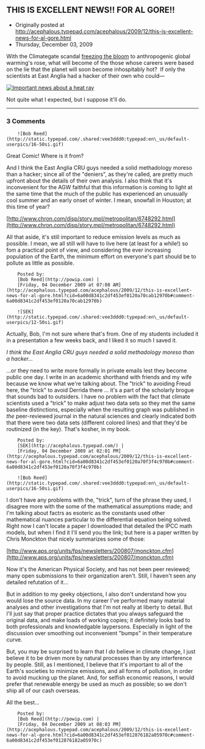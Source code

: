 ## THIS IS EXCELLENT NEWS!! FOR AL GORE!!

 * Originally posted at http://acephalous.typepad.com/acephalous/2009/12/this-is-excellent-news-for-al-gore.html
 * Thursday, December 03, 2009



			

With the Climategate scandal [freezing the bloom](http://acephalous.typepad.com/acephalous/2009/11/you-dont-need-to-know-what-the-science-means-to-establish-what-the-words-means-to-scientists.html) to anthropogenic global warming's rose, what will become of the those whose careers were based on the lie that the planet will soon become inhospitably hot?  If only the scientists at East Anglia had a hacker of their own who could—

[![Important news about a heat ray](http://acephalous.typepad.com/.a/6a00d8341c2df453ef0128760acf65970c-500wi)](http://acephalous.typepad.com/.a/6a00d8341c2df453ef0128760acf65970c-pi)
 

Not quite what I expected, but I suppose it'll do.

		

* * *

### 3 Comments 

		

                
[]()

	

		![Bob Reed](http://static.typepad.com/.shared:vee3ddd0:typepad:en\_us/default-userpics/16-50si.gif)
	

	

		

Great Comic! Where is it from?

And I think the East Anglia CRU guys needed a solid methadology moreso than a hacker; since all of the "deniers", as they're called, are pretty much upfront about the details of their own analysis.  I also think that it's inconvenient for the AGW faithful that this information is coming to light at the same time that the much of the public has experienced an unusually cool summer and an early onset of winter.  I mean, snowfall in Houston; at this time of year?

[http://www.chron.com/disp/story.mpl/metropolitan/6748292.html](http://www.chron.com/disp/story.mpl/metropolitan/6748292.html)

All that aside, it's still important to reduce emission levels as much as possible.  I mean, we all still will have to live here (at least for a while!) so fom a practical point of view, and considering the ever increasing population of the Earth, the minimum effort on everyone's part should be to pollute as little as possible.

	

		Posted by:
		[Bob Reed](http://powip.com) |
		[Friday, 04 December 2009 at 07:08 AM](http://acephalous.typepad.com/acephalous/2009/12/this-is-excellent-news-for-al-gore.html?cid=6a00d8341c2df453ef0120a70cab12970b#comment-6a00d8341c2df453ef0120a70cab12970b)

[]()

	

		![SEK](http://static.typepad.com/.shared:vee3ddd0:typepad:en\_us/default-userpics/12-50si.gif)
	

	

		

Actually, Bob, I'm not sure where that's from.  One of my students included it in a presentation a few weeks back, and I liked it so much I saved it.

_I think the East Anglia CRU guys needed a solid methadology moreso than a hacker..._

...or they need to write more formally in private emails lest they become public one day.  I write in an academic shorthand with friends and my wife because we know what we're talking about.  The "trick" to avoiding Freud here, the "trick" to avoid Derrida there ... it's a part of the scholarly brogue that sounds bad to outsiders.  I have no problem with the fact that climate scientists used a "trick" to make adjust two data sets so they met the same baseline distinctions, especially when the resulting graph was published in _the_ peer-reviewed journal in the natural sciences and clearly indicated both that there were two data sets (different colored lines) and that they'd be routinized (in the key).  That's kosher, in my book.

	

		Posted by:
		[SEK](http://acephalous.typepad.com/) |
		[Friday, 04 December 2009 at 02:01 PM](http://acephalous.typepad.com/acephalous/2009/12/this-is-excellent-news-for-al-gore.html?cid=6a00d8341c2df453ef0120a70f3f4c970b#comment-6a00d8341c2df453ef0120a70f3f4c970b)

[]()

	

		![Bob Reed](http://static.typepad.com/.shared:vee3ddd0:typepad:en\_us/default-userpics/16-50si.gif)
	

	

		

I don't have any problems with the, "trick", turn of the phrase they used, I disagree more with the some of the mathematical assumptions made; and I'm talking about factrs as esoteric as the constants used other mathematical nuances particular to the differential equation being solved.  Right now I can't locate a paper I downloaded that detailed the IPCC math models, but when I find it I'll send you the link; but here is a paper written by Chris Monckton that nicely summarizes some of those:

[http://www.aps.org/units/fps/newsletters/200807/monckton.cfm](http://www.aps.org/units/fps/newsletters/200807/monckton.cfm)

Now it's the American Physical Society, and has not been peer reviewed; many open submissions to their organization aren't.  Still, I haven't seen any detailed refutation of it...

But in addition to my geeky objections, I also don't understand how you would lose the source data.  In my career I've performed many material analyses and other investigations that I'm not really at liberty to detail.  But I'll just say that proper practice dictates that you always safeguard the original data, and make loads of working copies; it definitely looks bad to both professionals and knowledgable laypersons.  Especially in light of the discussion over smoothing out inconvenient "bumps" in their temperature curve.

But, you may be surprised to learn that I _do_ believe in climate change, I just believe it to be driven more by natural processes than by any interference by people.  Still, as I mentioned, I believe that it's important to all of the Earth's societies to minimize emissions, and all forms of pollution, in order to avoid mucking up the planet.  And, for selfish economic reasons, I would prefer that renewable energy be used as much as possible; so we don't ship all of our cash overseas.

All the best...

	

		Posted by:
		[Bob Reed](http://powip.com) |
		[Friday, 04 December 2009 at 08:03 PM](http://acephalous.typepad.com/acephalous/2009/12/this-is-excellent-news-for-al-gore.html?cid=6a00d8341c2df453ef012876182a05970c#comment-6a00d8341c2df453ef012876182a05970c)

		

        
